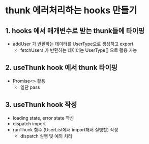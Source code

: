 # thunk 에러처리하는 hooks 만들기
## 1. hooks 에서 매개변수로 받는 thunk들에 타이핑
- addUser 가 반환하는 데이터를 UserType으로 생성하고 export
  - fetchUsers 가 반환하는 데이터는 UserType[] 으로 활용 가능

## 2. useThunk hook 에서 thunk 타이핑
- Promise<> 활용
  - 일단 pass

## 3. useThunk hook 작성
- loading state, error state 작성
- dispatch import
- runThunk 함수 (UserList에서 import해서 실행할) 작성
  - dispatch 실행 및 예외 처리
